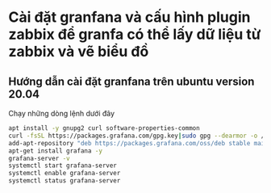 # Cài đặt granfana và cấu hình plugin zabbix để granfa có thể lấy dữ liệu từ zabbix và vẽ biểu đồ
## Hướng dẫn cài đặt granfana trên ubuntu version 20.04
Chạy những dòng lệnh dưới đây 

```bash
apt install -y gnupg2 curl software-properties-common
curl -fsSL https://packages.grafana.com/gpg.key|sudo gpg --dearmor -o /etc/apt/trusted.gpg.d/grafana.gpg
add-apt-repository "deb https://packages.grafana.com/oss/deb stable main"
apt-get install grafana -y
grafana-server -v
systemctl start grafana-server
systemctl enable grafana-server
systemctl status grafana-server
```
